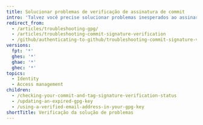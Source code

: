 ```yaml
---
title: Solucionar problemas de verificação de assinatura de commit
intro: 'Talvez você precise solucionar problemas inesperados ao assinar commits localmente para verificação no {% data variables.product.product_name %}.'
redirect_from:
  - /articles/troubleshooting-gpg/
  - /articles/troubleshooting-commit-signature-verification
  - /github/authenticating-to-github/troubleshooting-commit-signature-verification/
versions:
  fpt: '*'
  ghes: '*'
  ghae: '*'
  ghec: '*'
topics:
  - Identity
  - Access management
children:
  - /checking-your-commit-and-tag-signature-verification-status
  - /updating-an-expired-gpg-key
  - /using-a-verified-email-address-in-your-gpg-key
shortTitle: Verificação da solução de problemas
---
```


